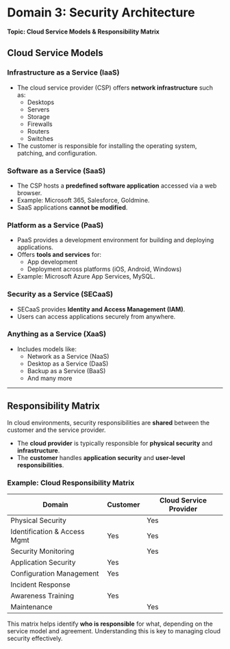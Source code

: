 
# Domain 3: Security Architecture  
**Topic: Cloud Service Models & Responsibility Matrix**

## Cloud Service Models

### Infrastructure as a Service (IaaS)
- The cloud service provider (CSP) offers **network infrastructure** such as:
  - Desktops
  - Servers
  - Storage
  - Firewalls
  - Routers
  - Switches
- The customer is responsible for installing the operating system, patching, and configuration.

### Software as a Service (SaaS)
- The CSP hosts a **predefined software application** accessed via a web browser.
- Example: Microsoft 365, Salesforce, Goldmine.
- SaaS applications **cannot be modified**.

### Platform as a Service (PaaS)
- PaaS provides a development environment for building and deploying applications.
- Offers **tools and services** for:
  - App development
  - Deployment across platforms (iOS, Android, Windows)
- Example: Microsoft Azure App Services, MySQL.

### Security as a Service (SECaaS)
- SECaaS provides **Identity and Access Management (IAM)**.
- Users can access applications securely from anywhere.

### Anything as a Service (XaaS)
- Includes models like:
  - Network as a Service (NaaS)
  - Desktop as a Service (DaaS)
  - Backup as a Service (BaaS)
  - And many more

---

## Responsibility Matrix

In cloud environments, security responsibilities are **shared** between the customer and the service provider.

- The **cloud provider** is typically responsible for **physical security** and **infrastructure**.
- The **customer** handles **application security** and **user-level responsibilities**.

### Example: Cloud Responsibility Matrix

| Domain                         | Customer | Cloud Service Provider |
|-------------------------------|----------|-------------------------|
| Physical Security             |          | Yes                     |
| Identification & Access Mgmt  | Yes      | Yes                     |
| Security Monitoring           |          | Yes                     |
| Application Security          | Yes      |                         |
| Configuration Management      | Yes      |                         |
| Incident Response             |          |                         |
| Awareness Training            | Yes      |                         |
| Maintenance                   |          | Yes                     |

This matrix helps identify **who is responsible** for what, depending on the service model and agreement. Understanding this is key to managing cloud security effectively.

